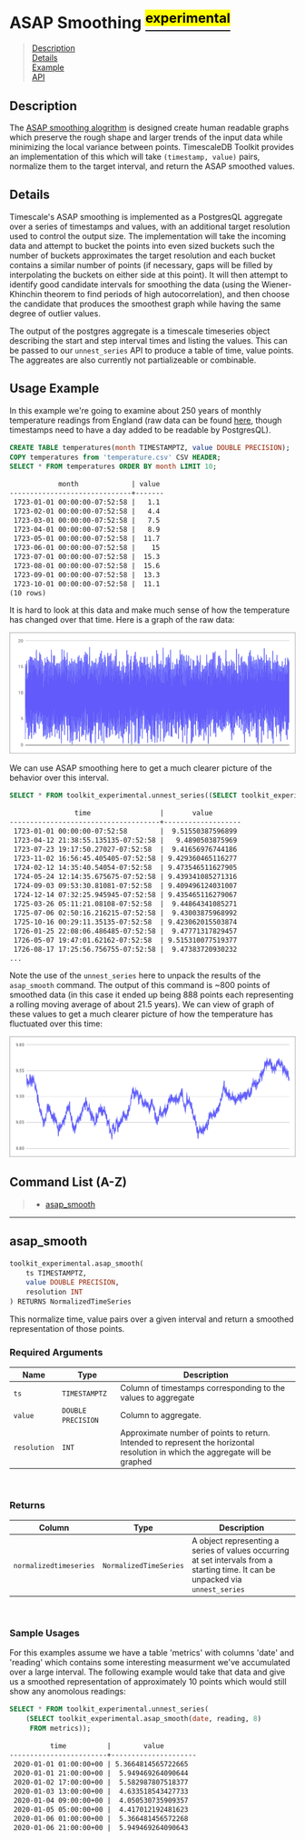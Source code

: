 # ASAP Smoothing [<sup><mark>experimental</mark></sup>](/docs/README.md#tag-notes)

> [Description](#asap-description)<br>
> [Details](#asap-details)<br>
> [Example](#asap-example)<br>
> [API](#asap-api)

## Description <a id="asap-description"></a>

The [ASAP smoothing alogrithm](https://arxiv.org/pdf/1703.00983.pdf) is designed create human readable graphs which preserve the rough shape and larger trends of the input data while minimizing the local variance between points.  TimescaleDB Toolkit provides an implementation of this which will take `(timestamp, value)` pairs, normalize them to the target interval, and return the ASAP smoothed values.

## Details <a id="asap-details"></a>

Timescale's ASAP smoothing is implemented as a PostgresQL aggregate over a series of timestamps and values, with an additional target resolution used to control the output size.  The implementation will take the incoming data and attempt to bucket the points into even sized buckets such the number of buckets approximates the target resolution and each bucket contains a similar number of points (if necessary, gaps will be filled by interpolating the buckets on either side at this point).  It will then attempt to identify good candidate intervals for smoothing the data (using the Wiener-Khinchin theorem to find periods of high autocorrelation), and then choose the candidate that produces the smoothest graph while having the same degree of outlier values.

The output of the postgres aggregate is a timescale timeseries object describing the start and step interval times and listing the values.  This can be passed to our `unnest_series` API to produce a table of time, value points.  The aggreates are also currently not partializeable or combinable.

## Usage Example <a id="asap-example"></a>

In this example we're going to examine about 250 years of monthly temperature readings from England (raw data can be found [here](http://futuredata.stanford.edu/asap/Temp.csv), though timestamps need to have a day added to be readable by PostgresQL).


```SQL ,ignore
CREATE TABLE temperatures(month TIMESTAMPTZ, value DOUBLE PRECISION);
COPY temperatures from 'temperature.csv' CSV HEADER;
SELECT * FROM temperatures ORDER BY month LIMIT 10;
```
```
            month             | value
------------------------------+-------
 1723-01-01 00:00:00-07:52:58 |   1.1
 1723-02-01 00:00:00-07:52:58 |   4.4
 1723-03-01 00:00:00-07:52:58 |   7.5
 1723-04-01 00:00:00-07:52:58 |   8.9
 1723-05-01 00:00:00-07:52:58 |  11.7
 1723-06-01 00:00:00-07:52:58 |    15
 1723-07-01 00:00:00-07:52:58 |  15.3
 1723-08-01 00:00:00-07:52:58 |  15.6
 1723-09-01 00:00:00-07:52:58 |  13.3
 1723-10-01 00:00:00-07:52:58 |  11.1
(10 rows)
```

It is hard to look at this data and make much sense of how the temperature has changed over that time.  Here is a graph of the raw data:

![Raw data](images/ASAP_raw.png)

We can use ASAP smoothing here to get a much clearer picture of the behavior over this interval.

```SQL ,ignore
SELECT * FROM toolkit_experimental.unnest_series((SELECT toolkit_experimental.asap_smooth(month, value, 800) FROM temperatures));
```
```
                time                 |       value
-------------------------------------+-------------------
 1723-01-01 00:00:00-07:52:58        |  9.51550387596899
 1723-04-12 21:38:55.135135-07:52:58 |   9.4890503875969
 1723-07-23 19:17:50.27027-07:52:58  |  9.41656976744186
 1723-11-02 16:56:45.405405-07:52:58 | 9.429360465116277
 1724-02-12 14:35:40.54054-07:52:58  | 9.473546511627905
 1724-05-24 12:14:35.675675-07:52:58 | 9.439341085271316
 1724-09-03 09:53:30.81081-07:52:58  | 9.409496124031007
 1724-12-14 07:32:25.945945-07:52:58 | 9.435465116279067
 1725-03-26 05:11:21.08108-07:52:58  |  9.44864341085271
 1725-07-06 02:50:16.216215-07:52:58 |  9.43003875968992
 1725-10-16 00:29:11.35135-07:52:58  | 9.423062015503874
 1726-01-25 22:08:06.486485-07:52:58 |  9.47771317829457
 1726-05-07 19:47:01.62162-07:52:58  | 9.515310077519377
 1726-08-17 17:25:56.756755-07:52:58 |  9.47383720930232
...
```

Note the use of the `unnest_series` here to unpack the results of the `asap_smooth` command.  The output of this command is ~800 points of smoothed data (in this case it ended up being 888 points each representing a rolling moving average of about 21.5 years).  We can view of graph of these values to get a much clearer picture of how the temperature has fluctuated over this time:

![Smoothed data](images/ASAP_smoothed.png)


## Command List (A-Z) <a id="asap-api"></a>
> - [asap_smooth](#asap_smooth)

---
## **asap_smooth** <a id="asap_smooth"></a>
```SQL ,ignore
toolkit_experimental.asap_smooth(
    ts TIMESTAMPTZ,
    value DOUBLE PRECISION,
    resolution INT
) RETURNS NormalizedTimeSeries
```

This normalize time, value pairs over a given interval and return a smoothed representation of those points.

### Required Arguments <a id="asap-required-arguments"></a>
|Name| Type |Description|
|---|---|---|
| `ts` | `TIMESTAMPTZ` | Column of timestamps corresponding to the values to aggregate |
| `value` | `DOUBLE PRECISION` |  Column to aggregate. |
| `resolution` | `INT` |  Approximate number of points to return.  Intended to represent the horizontal resolution in which the aggregate will be graphed
<br>

### Returns

|Column|Type|Description|
|---|---|---|
| `normalizedtimeseries` | `NormalizedTimeSeries` | A object representing a series of values occurring at set intervals from a starting time.  It can be unpacked via `unnest_series` |
<br>

### Sample Usages <a id="asap-examples"></a>
For this examples assume we have a table 'metrics' with columns 'date' and 'reading' which contains some interesting measurment we've accumulated over a large interval.  The following example would take that data and give us a smoothed representation of approximately 10 points which would still show any anomolous readings:

<div hidden>

```SQL ,non-transactional
SET TIME ZONE 'UTC';
CREATE TABLE metrics(date TIMESTAMPTZ, reading DOUBLE PRECISION);
INSERT INTO metrics
SELECT
    '2020-1-1 UTC'::timestamptz + make_interval(hours=>foo),
    (5 + 5 * sin(foo / 12.0 * PI()))
    FROM generate_series(1,168) foo;

```

</div>

```SQL
SELECT * FROM toolkit_experimental.unnest_series(
    (SELECT toolkit_experimental.asap_smooth(date, reading, 8)
     FROM metrics));
```
```output
          time          |        value
------------------------+---------------------
 2020-01-01 01:00:00+00 | 5.3664814565722665
 2020-01-01 21:00:00+00 |  5.949469264090644
 2020-01-02 17:00:00+00 |  5.582987807518377
 2020-01-03 13:00:00+00 |  4.633518543427733
 2020-01-04 09:00:00+00 |  4.050530735909357
 2020-01-05 05:00:00+00 |  4.417012192481623
 2020-01-06 01:00:00+00 |  5.366481456572268
 2020-01-06 21:00:00+00 |  5.949469264090643
```